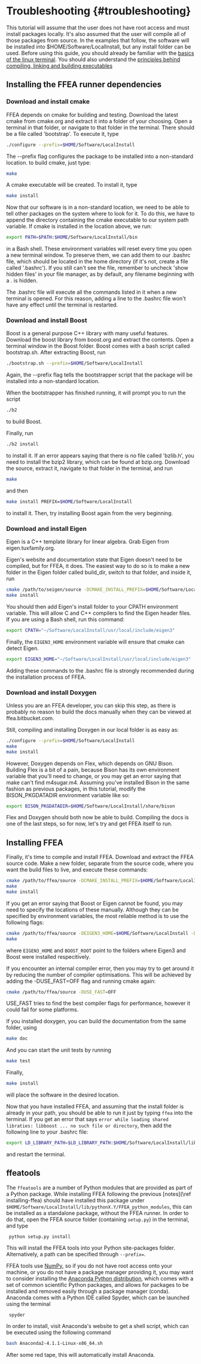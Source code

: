 Troubleshooting {#troubleshooting}
=======
This tutorial will assume that the user does not have root access and must install packages locally. It's also assumed that the user will compile all of those packages from source. In the examples that follow, the software will be installed into $HOME/Software/LocalInstall, but any install folder can be used.
Before using this guide, you should already be familiar with the [basics of the linux terminal](https://www.cheatography.com/davechild/cheat-sheets/linux-command-line/). You should also understand the [principles behind compiling, linking and building executables](https://www3.ntu.edu.sg/home/ehchua/programming/cpp/gcc_make.html)

## Installing the FFEA runner dependencies

### Download and install cmake
FFEA depends on cmake for building and testing. Download the latest cmake from cmake.org and extract it into a folder of your choosing. Open a terminal in that folder, or navigate to that folder in the terminal. There should be a file called 'bootstrap'. To execute it, type
```sh
./configure --prefix=$HOME/Software/LocalInstall
```
The --prefix flag configures the package to be installed into a non-standard location.
to build cmake, just type:
```sh
make
```
A cmake executable will be created. To install it, type
```sh
make install
```
Now that our software is in a non-standard location, we need to be able to tell other packages on the system where to look for it. To do this, we have to append the directory containing the cmake executable to our system path variable. If cmake is installed in the location above, we run:
```sh
export PATH=$PATH:$HOME/Software/LocalInstall/bin
```
in a Bash shell. These environment variables will reset every time you open a new terminal window. To preserve them, we can add them to our .bashrc file, which should be located in the home directory (if it's not, create a file called '.bashrc'). If you still can't see the file, remember to uncheck 'show hidden files' in your file manager, as by default, any filename beginning with a . is hidden.

The .bashrc file will execute all the commands listed in it when a new terminal is opened. For this reason, adding a line to the .bashrc file won't have any effect until the terminal is restarted.
### Download and install Boost
Boost is a general purpose C++ library with many useful features. Download the boost library from boost.org and extract the contents. Open a terminal window in the Boost folder. Boost comes with a bash script called bootstrap.sh. After extracting Boost, run
```sh
./bootstrap.sh --prefix=$HOME/Software/LocalInstall
```
Again, the --prefix flag tells the bootstrapper script that the package will be installed into a non-standard location.

When the bootstrapper has finished running, it will prompt you to run the script
```sh
./b2
```
to build Boost.

Finally, run
```sh
./b2 install
```
to install it.
If an error appears saying that there is no file called 'bzlib.h', you need to install the bzip2 library, which can be found at bzip.org. Download the source, extract it, navigate to that folder in the terminal, and run
```sh
make
```
and then
```sh
make install PREFIX=$HOME/Software/LocalInstall
```
to install it. Then, try installing Boost again from the very beginning. 
### Download and install Eigen
Eigen is a C++ template library for linear algebra.
Grab Eigen from eigen.tuxfamily.org.

Eigen's website and documentation state that Eigen doesn't need to be compiled, but for FFEA, it does. The easiest way to do so is to make a new folder in the Eigen folder called build_dir, switch to that folder, and inside it, run
```sh
cmake /path/to/seigen/source -DCMAKE_INSTALL_PREFIX=$HOME/Software/LocalInstall
make install
```
You should then add Eigen's install folder to your CPATH environment variable. This will allow C and C++ compilers to find the Eigen header files.
If you are using a Bash shell, run this command:
```sh
export CPATH="~/Software/LocalInstall/usr/local/include/eigen3"
```
Finally, the ` EIGEN3_HOME ` environment variable will ensure that cmake can detect Eigen.
```sh
export EIGEN3_HOME="~/Software/LocalInstall/usr/local/include/eigen3"
```
Adding these commands to the .bashrc file is strongly recommended during the installation process of FFEA.

### Download and install Doxygen
Unless you are an FFEA developer, you can skip this step, as there is probably no reason to build the docs manually when they can be viewed at ffea.bitbucket.com.

Still, compiling and installing Doxygen in our local folder is as easy as:
```sh
./configure --prefix=$HOME/Software/LocalInstall
make
make install
```
However, Doxygen depends on Flex, which depends on GNU Bison. Building Flex is a bit of a pain, because Bison has its own environment variable that you'll need to change, or you may get an error saying that make can't find m4sugar.m4. Assuming you've installed Bison in the same fashion as previous packages, in this tutorial, modify the BISON_PKGDATADIR environment variable like so:
```sh
export BISON_PKGDATADIR=$HOME/Software/LocalInstall/share/bison
```
Flex and Doxygen should both now be able to build. Compiling the docs is one of the last steps, so for now, let's try and get FFEA itself to run.

## Installing FFEA
Finally, it's time to compile and install FFEA. Download and extract the FFEA source code. Make a new folder, separate from the source code, where you want the build files to live, and execute these commands:
```sh
cmake /path/to/ffea/source -DCMAKE_INSTALL_PREFIX=$HOME/Software/LocalInstall
make
make install
```
If you get an error saying that Boost or Eigen cannot be found, you may need to specify the locations of these manually. Although they can be specified by environment variables, the most reliable method is to use the following flags:
```sh
cmake /path/to/ffea/source -DEIGEN3_HOME=$HOME/Software/LocalInstall -DBOOST_ROOT=$HOME/Software/LocalInstall
make
```
where ` EIGEN3_HOME ` and ` BOOST_ROOT ` point to the folders where Eigen3 and Boost 
 were installed respecitively.

If you encounter an internal compiler error, then you may try to get 
 around it by reducing the number of compiler optimisations. This will be achieved by 
 adding the -DUSE_FAST=OFF flag and running cmake again:
```sh
cmake /path/to/ffea/source -DUSE_FAST=OFF
```
USE_FAST tries to find the best compiler flags for performance, however it could fail
 for some platforms.

If you installed doxygen, you can build the documentation from the same folder, using
```sh
make doc
```
And you can start the unit tests by running
```sh
make test
```
Finally, 
```sh
make install
```
will place the software in the desired location.


Now that you have installed FFEA, and assuming that the install folder is already 
 in your path, you should be able to run it just by typing ` ffea ` into the terminal. 
 If you get an error that says 
 ` error while loading shared libraties: libboost ... no such file or directory `, 
 then add the following line to your .bashrc file:
```sh
export LD_LIBRARY_PATH=$LD_LIBRARY_PATH:$HOME/Software/LocalInstall/lib
```
and restart the terminal.


## ffeatools
The ` ffeatools ` are a number of Python modules that are provided as part of a Python package. While 
 installing FFEA following the previous [notes](\ref installing-ffea) should have installed this package 
 under ` $HOME/Software/LocalInstall/lib/pythonX.Y/FFEA_python_modules `, this can be installed 
 as a standalone package, without the FFEA runner. In order to do that,
 open the FFEA source folder (containing ``setup.py``) in the terminal, and type

     python setup.py install

This will install the FFEA tools into your Python site-packages folder. Alternatively, a path
 can be specified through ` --prefix= `. 

FFEA tools use
 [NumPy](http://www.numpy.org/), so if you do not have root access onto your machine,
 or you do not have a package manager providing it, you may want to consider installing the [Anaconda Python distribution](https://www.continuum.io/downloads), which comes with a set of common scientific Python packages, and allows for packages to be installed and removed easily through a package manager (conda). Anaconda comes with a Python IDE called Spyder, which can be launched using the terminal

     spyder

In order to install, visit Anaconda's website to get a shell script, 
 which can be executed using the following command
```sh
bash Anaconda2-4.1.1-Linux-x86_64.sh
```
After some red tape, this will automatically install Anaconda.

